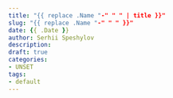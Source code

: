 ```yaml
---
title: "{{ replace .Name "-" " " | title }}"
slug: "{{ replace .Name "-" " " }}"
date: {{ .Date }}
author: Serhii Speshylov
description:
draft: true
categories:
- UNSET
tags:
- default
---
```


